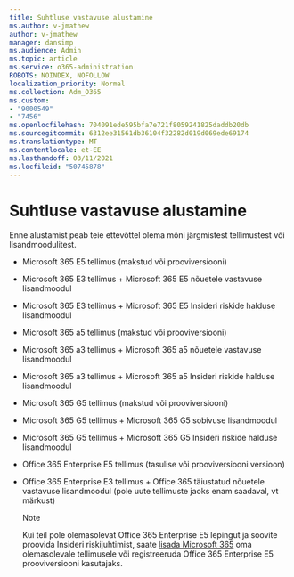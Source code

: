 ```yaml
---
title: Suhtluse vastavuse alustamine
ms.author: v-jmathew
author: v-jmathew
manager: dansimp
ms.audience: Admin
ms.topic: article
ms.service: o365-administration
ROBOTS: NOINDEX, NOFOLLOW
localization_priority: Normal
ms.collection: Adm_O365
ms.custom:
- "9000549"
- "7456"
ms.openlocfilehash: 704091ede595bfa7e721f8059241825daddb20db
ms.sourcegitcommit: 6312ee31561db36104f32282d019d069ede69174
ms.translationtype: MT
ms.contentlocale: et-EE
ms.lasthandoff: 03/11/2021
ms.locfileid: "50745878"
---
```

# <a name="get-started-with-communication-compliance"></a>Suhtluse vastavuse alustamine

Enne alustamist peab teie ettevõttel olema mõni järgmistest tellimustest või lisandmoodulitest.

* Microsoft 365 E5 tellimus (makstud või prooviversiooni)
* Microsoft 365 E3 tellimus + Microsoft 365 E5 nõuetele vastavuse lisandmoodul
* Microsoft 365 E3 tellimus + Microsoft 365 E5 Insideri riskide halduse lisandmoodul
* Microsoft 365 a5 tellimus (makstud või prooviversiooni)
* Microsoft 365 a3 tellimus + Microsoft 365 a5 nõuetele vastavuse lisandmoodul
* Microsoft 365 a3 tellimus + Microsoft 365 a5 Insideri riskide halduse lisandmoodul
* Microsoft 365 G5 tellimus (makstud või prooviversiooni)
* Microsoft 365 G5 tellimus + Microsoft 365 G5 sobivuse lisandmoodul
* Microsoft 365 G5 tellimus + Microsoft 365 G5 Insideri riskide halduse lisandmoodul
* Office 365 Enterprise E5 tellimus (tasulise või prooviversiooni versioon)
* Office 365 Enterprise E3 tellimus + Office 365 täiustatud nõuetele vastavuse lisandmoodul (pole uute tellimuste jaoks enam saadaval, vt märkust)

    > [!NOTE]
    > Kui teil pole olemasolevat Office 365 Enterprise E5 lepingut ja soovite proovida Insideri riskijuhtimist, saate [lisada Microsoft 365](https://go.microsoft.com/fwlink/?linkid=2130508) oma olemasolevale tellimusele või registreeruda Office 365 Enterprise E5 prooviversiooni kasutajaks.
